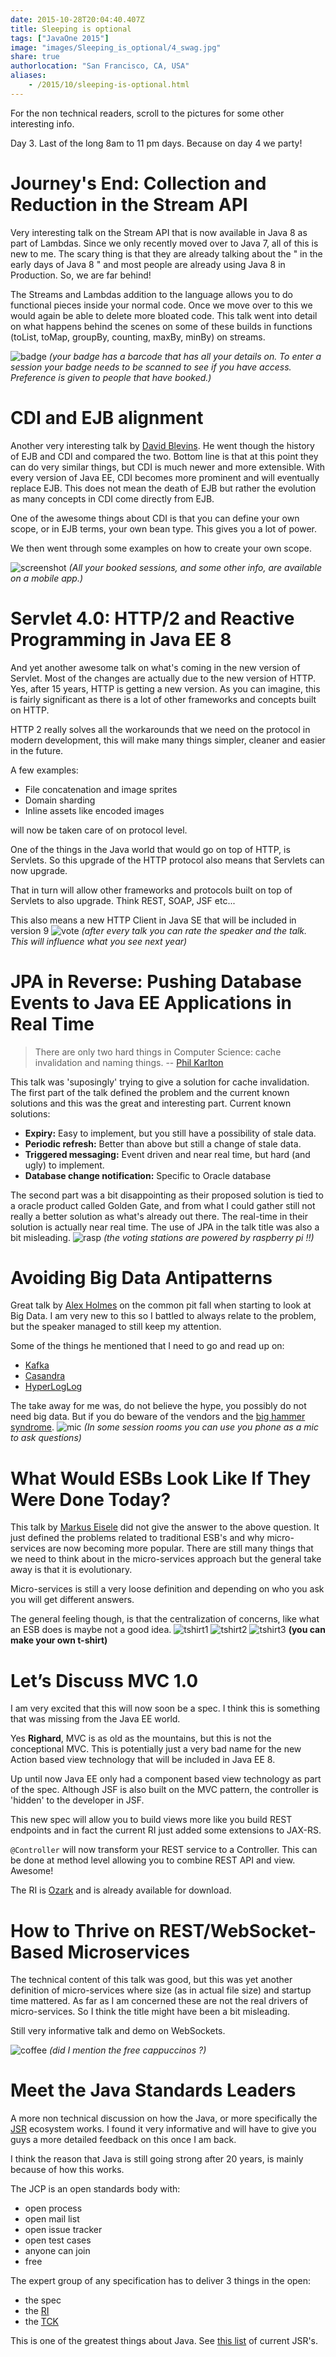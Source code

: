 ```yaml
---
date: 2015-10-28T20:04:40.407Z
title: Sleeping is optional
tags: ["JavaOne 2015"]
image: "images/Sleeping_is_optional/4_swag.jpg"
share: true
authorlocation: "San Francisco, CA, USA"
aliases:
    - /2015/10/sleeping-is-optional.html
---
```

For the non technical readers, scroll to the pictures for some other interesting info.

Day 3. Last of the long 8am to 11 pm days. Because on day 4 we party!

# Journey's End: Collection and Reduction in the Stream API
Very interesting talk on the Stream API that is now available in Java 8 as part of Lambdas. Since we only recently moved over to Java 7, all of this is new to me. The scary thing is that they are already talking about the " in the early days of Java 8 " and most people are already using Java 8 in Production. So, we are far behind!

The Streams and Lambdas addition to the language allows you to do functional pieces inside your normal code. Once we move over to this we would again be able to delete more bloated code. This talk went into detail on what happens behind the scenes on some of these builds in functions (toList, toMap, groupBy, counting, maxBy, minBy) on streams.

![badge](images/Sleeping_is_optional/1_badge.jpg)
*(your badge has a barcode that has all your details on. To enter a session your badge needs to be scanned to see if you have access. Preference is given to people that have booked.)*

# CDI and EJB alignment
Another very interesting talk by [David Blevins](http://www.tomitribe.com/blog/author/dblevins/). He went though the history of EJB and CDI and compared the two. Bottom line is that at this point they can do very similar things, but CDI is much newer and more extensible. With every version of Java EE, CDI becomes more prominent and will eventually replace EJB. This does not mean the death of EJB but rather the evolution as many concepts in CDI come directly from EJB.

One of the awesome things about CDI is that you can define your own scope, or in EJB terms, your own bean type. This gives you a lot of power.

We then went through some examples on how to create your own scope.

![screenshot](images/Sleeping_is_optional/Screenshot_2015-10-28-05-26-13.png)
*(All your booked sessions, and some other info, are available on a mobile app.)*

# Servlet 4.0: HTTP/2 and Reactive Programming in Java EE 8
And yet another awesome talk on what's coming in the new version of Servlet. Most of the changes are actually due to the new version of HTTP. Yes, after 15 years, HTTP is getting a new version. As you can imagine, this is fairly significant as there is a lot of other frameworks and concepts built on HTTP.

HTTP 2 really solves all the workarounds that we need on the protocol in modern development, this will make many things simpler, cleaner and easier in the future.

A few examples:

* File concatenation and image sprites
* Domain sharding
* Inline assets like encoded images

will now be taken care of on protocol level.

One of the things in the Java world that would go on top of HTTP, is Servlets. So this upgrade of the HTTP protocol also means that Servlets can now upgrade.

That in turn will allow other frameworks and protocols built on top of Servlets to also upgrade. Think REST, SOAP, JSF etc...

This also means a new HTTP Client in Java SE that will be included in version 9
![vote](images/Sleeping_is_optional/5_vote.jpg)
*(after every talk you can rate the speaker and the talk. This will influence what you see next year)*

# JPA in Reverse: Pushing Database Events to Java EE Applications in Real Time

> There are only two hard things in Computer Science: cache invalidation and naming things.
> -- [Phil Karlton](http://martinfowler.com/bliki/TwoHardThings.html)

This talk was 'suposingly' trying to give a solution for cache invalidation. The first part of the talk defined the problem and the current known solutions and this was the great and interesting part.
Current known solutions:

* **Expiry:** Easy to implement, but you still have a possibility of stale data.
* **Periodic refresh:** Better than above but still a change of stale data.
* **Triggered messaging:** Event driven and near real time, but hard (and ugly) to implement.
* **Database change notification:** Specific to Oracle database

The second part was a bit disappointing as their proposed solution is tied to a oracle product called Golden Gate, and from what I could gather still not really a better solution as what's already out there. The real-time in their solution is actually near real time.  The use of JPA in the talk title was also a bit misleading.
![rasp](images/Sleeping_is_optional/2_rasp.jpg)
*(the voting stations are powered by raspberry pi !!)*

# Avoiding Big Data Antipatterns
Great talk by [Alex Holmes](http://hadoop%20in%20practice/) on the common pit fall when starting to look at Big Data. I am very new to this so I battled to always relate to the problem, but the speaker managed to still keep my attention.

Some of the things he mentioned that I need to go and read up on:

* [Kafka](http://kafka.apache.org/)
* [Casandra](http://cassandra.apache.org/)
* [HyperLogLog](https://en.wikipedia.org/wiki/HyperLogLog)

The take away for me was, do not believe the hype, you possibly do not need big data. But if you do beware of the vendors and the [big hammer syndrome](https://en.wikipedia.org/wiki/Law_of_the_instrument).
![mic](images/Sleeping_is_optional/6_mic.jpg)
*(In some session rooms you can use you phone as a mic to ask questions)*

# What Would ESBs Look Like If They Were Done Today?
This talk by [Markus Eisele](http://blog.eisele.net/) did not give the answer to the above question. It just defined the problems related to traditional ESB's and why micro-services are now becoming more popular. There are still many things that we need to think about in the micro-services approach but the general take away is that it is evolutionary.

Micro-services is still a very loose definition and depending on who you ask you will get different answers.

The general feeling though,  is  that the centralization of concerns, like what an ESB does is maybe not a good idea.
![tshirt1](images/Sleeping_is_optional/7_tshirt1.jpg)
![tshirt2](images/Sleeping_is_optional/7_tshirt3.jpg)
![tshirt3](images/Sleeping_is_optional/7_tshirt2.jpg)
**(you can make your own t-shirt)**

# Let’s Discuss MVC 1.0
I am very excited that this will now soon be a spec. I think this is something that was missing from the Java EE world.

Yes **Righard**, MVC is as old as the mountains, but this is not the conceptional MVC. This is potentially just a very bad name for the new Action based view technology that will be included in Java EE 8.

Up until now Java EE only had a component based view technology as part of the spec. Although JSF is also built on the MVC pattern, the controller is 'hidden' to the developer in JSF.

This new spec will allow you to build views more like you build REST endpoints and in fact the current RI just added some extensions to JAX-RS.

`@Controller` will now transform your REST service to a Controller. This can be done at method level allowing you to combine REST API and view. Awesome!

The RI is [Ozark](https://ozark.java.net/) and is already available for download.

# How to Thrive on REST/WebSocket-Based Microservices

The technical content of this talk was good, but this was yet another definition of micro-services where size (as in actual file size) and startup time mattered. As far as I am concerned these are not the real drivers of micro-services. So I think the title might have been a bit misleading.

Still very informative talk and demo on WebSockets.

![coffee](images/Sleeping_is_optional/3_free_coffee.jpg)
*(did I mention the free cappuccinos ?)*

# Meet the Java Standards Leaders
A more non technical discussion on how the Java, or more specifically the [JSR](https://jcp.org/en/jsr/overview) ecosystem works. I found it very informative and will have to give you guys a more detailed feedback on this once I am back.

I think the reason that Java is still going strong after 20 years, is mainly because of how this works.

The JCP is an open standards body with:

* open process
* open mail list
* open issue tracker
* open test cases
* anyone can join
* free

The expert group of any specification has to deliver 3 things in the open:

* the spec
* the [RI](https://en.wikipedia.org/wiki/Reference_implementation)
* the [TCK](https://en.wikipedia.org/wiki/Technology_Compatibility_Kit)

This is one of the greatest things about Java. See [this list](https://jcp.org/en/jsr/all) of current JSR's.
